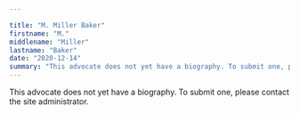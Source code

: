 ```yaml
---

title: "M. Miller Baker"
firstname: "M."
middlename: "Miller"
lastname: "Baker"
date: "2020-12-14"
summary: "This advocate does not yet have a biography. To submit one, please contact the site administrator."
---
```

This advocate does not yet have a biography. To submit one, please contact the site administrator.

